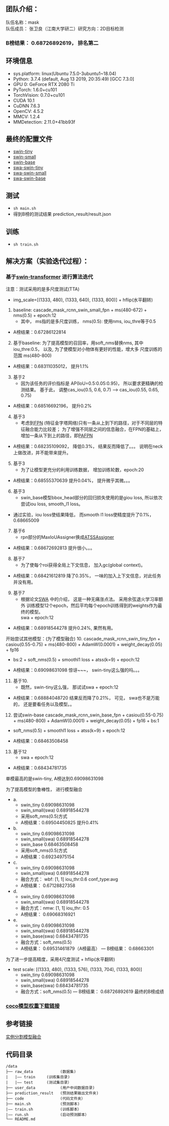 ## 团队介绍：
队伍名称：mask \
队伍成员： 张卫良（江南大学研二）研究方向：2D目标检测

### B榜结果： 0.68726892619， 排名第二

## 环境信息
- sys.platform: linux(Ubuntu 7.5.0-3ubuntu1~18.04) 
- Python: 3.7.4 (default, Aug 13 2019, 20:35:49) [GCC 7.3.0] 
- GPU 0: GeForce RTX 2080 Ti 
- PyTorch: 1.6.0+cu101 
- TorchVision: 0.7.0+cu101 
- CUDA  10.1 
- CuDNN 7.6.3 
- OpenCV: 4.5.2 
- MMCV: 1.2.4 
- MMDetection: 2.11.0+41bb93f

## 最终的配置文件
- [swin-tiny](code/mouth_configs/cascade_mask_rcnn_swin_tiny.py)
- [swin-small](code/mouth_configs/cascade_mask_rcnn_swin_small.py)
- [swin-base](code/mouth_configs/cascade_mask_rcnn_swin_base.py)
- [swa-swin-tiny](code/swa_configs/swa_cascade_mask_rcnn_swin_tiny_fpn.py)
- [swa-swin-small](code/swa_configs/swa_cascade_mask_rcnn_swin_small_fpn.py)
- [swa-swin-base](code/swa_configs/swa_cascade_mask_rcnn_swin_base_fpn.py)

## 测试
- `sh main.sh `
- 得到B榜的测试结果 prediction_result/result.json

## 训练
- `sh train.sh`

## 解决方案（实验迭代过程）：
### 基于[swin-transformer](https://github.com/SwinTransformer/Swin-Transformer-Object-Detection) 进行算法迭代
注意：测试采用的是多尺度测试(TTA)
- img_scale=[(1333, 480), (1333, 640), (1333, 800)] + hflip(水平翻转)


1. baseline: cascade_mask_rcnn_swin_small_fpn + ms(480-672) + nms(0.5) + epoch:12
    - 其中， ms指的是多尺度训练， nms(0.5): 使用nms, iou_thre等于0.5
- A榜结果：0.67286122814 

2. 基于baseline: 为了提高模型的召回率，用soft_nms替换nms, 其中iou_thre:0.5， 以及, 为了使模型对小物体有更好的性能，增大多
尺度训练的范围 ms(480-800)
- A榜结果：0.68311035012， 提升1.1%

3. 基于2
    - 因为该任务的评价指标是 AP(IoU=0.5:0.05:0.95)， 所以要求更精确的检测结果。 
基于此， 调整cas_iou(0.5, 0.6, 0.7) --> cas_iou(0.55, 0.65, 0.75)
- A榜结果：0.68516692196， 提升0.2%

4. 基于3
    - 考虑到[FPN](https://arxiv.org/abs/1612.03144) (特征金字塔网络)只有一条从上到下的路径，对于不同层的特征融合能力比较差；
      为了增强不同层之间的信息融合，在FPN的基础上，增加一条从下到上的路径，即[PAFPN](https://arxiv.org/abs/1803.01534)
- A榜结果：0.68235109092，  降低0.3%， 结果反而降低了。。。 说明在neck上做改进，并不能带来提升。

5. 基于3
    - 为了让模型更充分的利用训练数据， 增加训练轮数，epoch:20
- A榜结果：0.68555370639  提升0.04%， 提升微乎其微。。。

6. 基于3
    - swin_base模型bbox_head部分的回归损失使用的是giou loss,  所以依次尝试iou loss, smooth_l1 loss。
- 通过实验，iou loss使结果降低， 而smooth l1 loss使精度提升了0.1%， 0.68665009    

7. 基于6
    - rpn部分的MaxIoUAssigner换成[ATSSAssigner](https://arxiv.org/abs/1912.02424)
- A榜结果：0.68672692813  提升很小。。。

8. 基于7
    - 为了使每个roi获得全局上下文信息， 加入gc(global context)。
- A榜结果：0.68421612819  降了0.35%， 一味的加入上下文信息，对此任务并没有用。

9. 基于7
    - 根据论文[SWA](https://arxiv.org/abs/2012.12645) 中的介绍， 这是一种无痛涨点法。 采用余弦退火学习率额外
      训练模型12个epoch，然后平均每个epoch训练得到的weights作为最终的模型。  
      swa + epoch:12
- A榜结果：0.68918544278  提升0.24%, 果然有用。

开始尝试其他模型：(为了模型融合)
10. cascade_mask_rcnn_swin_tiny_fpn + casiou(0.55-0.75) + ms(480-800) + AdamW(0.0001) + weight_decay(0.05) + fp16 
+ bs:2 + soft_nms(0.5) + smoothl1 loss + atss(k=9) + epoch:12
- A榜结果：0.69098631098  惊讶~~~， swin-tiny这么强的吗。。。

11. 基于10.
    - 既然，swin-tiny这么强， 那试试swa + epoch:12
- A榜结果：0.68884048720  结果反而降了0.21%， 可见， swa也不是万能的， 还是要看任务以及模型。。

12. 尝试swin-base
cascade_mask_rcnn_swin_base_fpn + casiou(0.55-0.75) + ms(480-800) + AdamW(0.0001) + weight_decay(0.05) + fp16 + bs:1 
+ soft_nms(0.5) + smoothl1 loss + atss(k=9) + epoch:12
- A榜结果：0.68463508458

13. 基于12
    - swa + epoch:12
- A榜结果：0.68434781735
  
单模最高的是swin-tiny, A榜达到0.69098631098

为了提高模型的鲁棒性， 进行模型融合
- a. 
    - swin_tiny 0.69098631098
    - swin_small(swa)  0.68918544278
    - 采用soft_nms(0.5)方式
    - A榜结果：0.69504450825   提升0.41%
- b.
    - swin_tiny 0.69098631098
    - swin_small(swa)  0.68918544278
    - swin_base  0.68463508458
    - 采用soft_nms(0.5)方式
    - A榜结果：0.69234975154 
- c.
    - swin_tiny 0.69098631098   
    - swin_small(swa)  0.68918544278
    - 融合方式： wbf: [1, 1]   iou_thr:0.6   conf_type:avg
    - A榜结果： 0.67128827358
- d.
    - swin_tiny 0.69098631098   
    - swin_small(swa)  0.68918544278
    - 融合方式：nmw: [1, 1]   iou_thr: 0.5
    - A榜结果： 0.69068316921
- e.
    - swin_tiny        0.69098631098 
    - swin_small(swa)  0.68918544278
    - swin_base(swa)   0.68434781735
    - 融合方式：soft_nms(0.5)
    - A榜结果： 0.69531461879（A榜最高）
    — B榜结果： 0.68663301
      
为了进一步提高精度，采用4尺度测试 + hflip(水平翻转)
- test scale: [(1333, 480), (1333, 576), (1333, 704), (1333, 800)]   
    - swin_tiny        0.69098631098 
    - swin_small(swa)  0.68918544278
    - swin_base(swa)   0.68434781735
    - 融合方式：soft_nms(0.5)
    — B榜结果： 0.68726892619  最终的B榜成绩
    
### [coco模型权重下载链接](code/download_weight.sh)

## 参考链接
[实例分割模型融合](https://github.com/boliu61/open-images-2019-instance-segmentation/blob/master/mmdetection/tools/ensemble_test.py)

## 代码目录
```
/data 
├── raw_data            (数据集)
|   |—— train     (训练集目录)    
|   |—— test      (测试集目录）   
├── user_data           (用户中间数据目录)
├── prediction_result   (预测结果输出文件夹)
├── code                (代码文件夹）
├── main.sh             (预测脚本)
|—— train.sh            (训练脚本）
|—— run.sh              (启动预测脚本）
└── README.md
